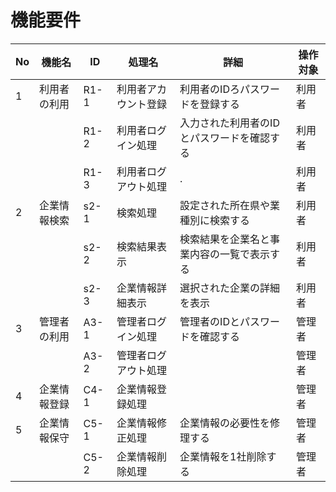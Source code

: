 # 機能要件

|No|機能名|ID|処理名|詳細|操作対象|
|--|------|--|------|----|-------|
|1|利用者の利用|R1-1|利用者アカウント登録|利用者のIDろパスワードを登録する|利用者|
|  |    |R1-2|利用者ログイン処理|入力された利用者のIDとパスワードを確認する|利用者|
|  |    |R1-3|利用者ログアウト処理|.|利用者|
|2 |企業情報検索|s2-1|検索処理|設定された所在県や業種別に検索する|利用者|
|  |     |s2-2|検索結果表示|検索結果を企業名と事業内容の一覧で表示する|利用者|
|  |     |s2-3|企業情報詳細表示|選択された企業の詳細を表示|利用者|
|3 |管理者の利用|A3-1|管理者ログイン処理|管理者のIDとパスワードを確認する|管理者|
|  |   |A3-2|管理者ログアウト処理| |管理者|
|4 |企業情報登録|C4-1|企業情報登録処理| |管理者|
|5 |企業情報保守|C5-1|企業情報修正処理|企業情報の必要性を修理する|管理者|
|  |   |C5-2|企業情報削除処理|企業情報を1社削除する|管理者|
